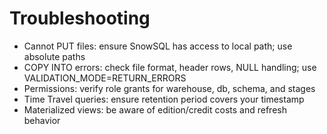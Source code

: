 # Troubleshooting

- Cannot PUT files: ensure SnowSQL has access to local path; use absolute paths
- COPY INTO errors: check file format, header rows, NULL handling; use VALIDATION_MODE=RETURN_ERRORS
- Permissions: verify role grants for warehouse, db, schema, and stages
- Time Travel queries: ensure retention period covers your timestamp
- Materialized views: be aware of edition/credit costs and refresh behavior
